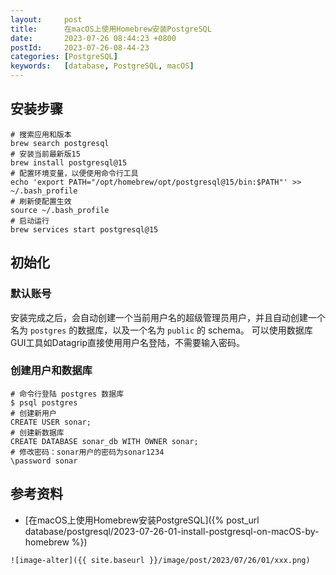 ```yaml
---
layout:     post
title:      在macOS上使用Homebrew安装PostgreSQL
date:       2023-07-26 08:44:23 +0800
postId:     2023-07-26-08-44-23
categories: [PostgreSQL]
keywords:   [database, PostgreSQL, macOS]
---
```

## 安装步骤

```shell
# 搜索应用和版本
brew search postgresql
# 安装当前最新版15
brew install postgresql@15
# 配置环境变量，以便使用命令行工具
echo 'export PATH="/opt/homebrew/opt/postgresql@15/bin:$PATH"' >> ~/.bash_profile
# 刷新使配置生效
source ~/.bash_profile
# 启动运行
brew services start postgresql@15
```

## 初始化
### 默认账号
安装完成之后，会自动创建一个当前用户名的超级管理员用户，并且自动创建一个名为 `postgres` 的数据库，以及一个名为 `public` 的 schema。
可以使用数据库GUI工具如Datagrip直接使用用户名登陆，不需要输入密码。

### 创建用户和数据库
```shell
# 命令行登陆 postgres 数据库
$ psql postgres
# 创建新用户
CREATE USER sonar;
# 创建新数据库
CREATE DATABASE sonar_db WITH OWNER sonar;
# 修改密码：sonar用户的密码为sonar1234
\password sonar
```

## 参考资料
* [在macOS上使用Homebrew安装PostgreSQL]({% post_url database/postgresql/2023-07-26-01-install-postgresql-on-macOS-by-homebrew %})

```
![image-alter]({{ site.baseurl }}/image/post/2023/07/26/01/xxx.png)
```
